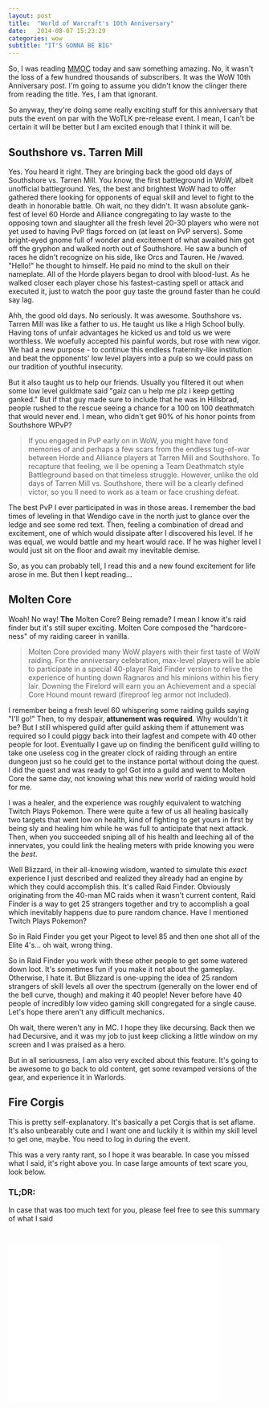 ```yaml
---
layout: post
title:  "World of Warcraft's 10th Anniversary"
date:   2014-08-07 15:23:29
categories: wow
subtitle: "IT'S GONNA BE BIG"
---
```


So, I was reading [MMOC][mmoc] today and saw something amazing. No, it wasn't the loss of a few hundred thousands of subscribers. It was the WoW 10th Anniversary post. I'm going to assume you didn't know the clinger there from reading the title. Yes, I am that ignorant.

So anyway, they're doing some really exciting stuff for this anniversary that puts the event on par with the WoTLK pre-release event. I mean, I can't be certain it will be better but I am excited enough that I think it will be.

## Southshore vs. Tarren Mill

Yes. You heard it right. They are bringing back the good old days of Southshore vs. Tarren Mill. You know, the first battleground in WoW, albeit unofficial battleground. Yes, the best and brightest WoW had to offer gathered there looking for opponents of equal skill and level to fight to the death in honorable battle. Oh wait, no they didn't. It wasn absolute gank-fest of level 60 Horde and Alliance congregating to lay waste to the opposing town and slaughter all the fresh level 20-30 players who were not yet used to having PvP flags forced on (at least on PvP servers). Some bright-eyed gnome full of wonder and excitement of what awaited him got off the gryphon and walked north out of Southshore. He saw a bunch of races he didn't recognize on his side, like Orcs and Tauren. He /waved. "Hello!" he thought to himself. He paid no mind to the skull on their nameplate. All of the Horde players began to drool with blood-lust. As he walked closer each player chose his fastest-casting spell or attack and executed it, just to watch the poor guy taste the ground faster than he could say lag.

Ahh, the good old days. No seriously. It was awesome. Southshore vs. Tarren Mill was like a father to us. He taught us like a High School bully. Having tons of unfair advantages he kicked us and told us we were worthless. We woefully accepted his painful words, but rose with new vigor. We had a new purpose - to continue this endless fraternity-like institution and beat the opponents' low level players into a pulp so we could pass on our tradition of youthful insecurity.

But it also taught us to help our friends. Usually you filtered it out when some low level guildmate said "gaiz can u help me plz i keep getting ganked." But if that guy made sure to include that he was in Hillsbrad, people rushed to the rescue seeing a chance for a 100 on 100 deathmatch that would never end. I mean, who didn't get 90% of his honor points from Southshore WPvP?

>If you engaged in PvP early on in WoW, you might have fond memories of and perhaps a few scars from the endless tug-of-war between Horde and Alliance players at Tarren Mill and Southshore. To recapture that feeling, we ll be opening a Team Deathmatch style Battleground based on that timeless struggle. However, unlike the old days of Tarren Mill vs. Southshore, there will be a clearly defined victor, so you ll need to work as a team or face crushing defeat.

The best PvP I ever participated in was in those areas. I remember the bad times of leveling in that Wendigo cave in the north just to glance over the ledge and see some red text. Then, feeling a combination of dread and excitement, one of which would dissipate after I discovered his level. If he was equal, we would battle and my heart would race. If he was higher level I would just sit on the floor and await my inevitable demise.

So, as you can probably tell, I read this and a new found excitement for life arose in me. But then I kept reading...

## Molten Core

Woah! No way! **The** Molten Core? Being remade? I mean I know it's raid finder but it's still super exciting. Molten Core composed the "hardcore-ness" of my raiding career in vanilla.

>Molten Core provided many WoW players with their first taste of WoW raiding. For the anniversary celebration, max-level players will be able to participate in a special 40-player Raid Finder version to relive the experience of hunting down Ragnaros and his minions within his fiery lair. Downing the Firelord will earn you an Achievement and a special Core Hound mount reward (fireproof leg armor not included).

I remember being a fresh level 60 whispering some raiding guilds saying "I'll go!" Then, to my despair, **attunement was required**. Why wouldn't it be? But I still whispered guild after guild asking them if attunement was required so I could piggy back into their lagfest and compete with 40 other people for loot. Eventually I gave up on finding the benificent guild willing to take one useless cog in the greater clock of raiding through an entire dungeon just so he could get to the instance portal without doing the quest. I did the quest and was ready to go! Got into a guild and went to Molten Core the same day, not knowing what this new world of raiding would hold for me.

I was a healer, and the experience was roughly equivalent to watching Twitch Plays Pokemon. There were quite a few of us all healing basically two targets that went low on health, kind of fighting to get yours in first by being sly and healing him while he was full to anticipate that next attack. Then, when you succeeded sniping all of his health and leeching all of the innervates, you could link the healing meters with pride knowing you were the *best*.

Well Blizzard, in their all-knowing wisdom, wanted to simulate this *exact* experience I just described and realized they already had an engine by which they could accomplish this. It's called Raid Finder. Obviously originating from the 40-man MC raids when it wasn't current content, Raid Finder is a way to get 25 strangers together and try to accomplish a goal which inevitably happens due to pure random chance. Have I mentioned Twitch Plays Pokemon?

So in Raid Finder you get your Pigeot to level 85 and then one shot all of the Elite 4's... oh wait, wrong thing.

So in Raid Finder you work with these other people to get some watered down loot. It's sometimes fun if you make it not about the gameplay. Otherwise, I hate it. But Blizzard is one-upping the idea of 25 random strangers of skill levels all over the spectrum (generally on the lower end of the bell curve, though) and making it 40 people! Never before have 40 people of incredibly low video gaming skill congregated for a single cause. Let's hope there aren't any difficult mechanics.

Oh wait, there weren't any in MC. I hope they like decursing. Back then we had Decursive, and it was my job to just keep clicking a little window on my screen and I was praised as a hero.

But in all seriousness, I am also very excited about this feature. It's going to be awesome to go back to old content, get some revamped versions of the gear, and experience it in Warlords.

## Fire Corgis

This is pretty self-explanatory. It's basically a pet Corgis that is set aflame. It's also unbearably cute and I want one and luckily it is within my skill level to get one, maybe. You need to log in during the event.

This was a very ranty rant, so I hope it was bearable. In case you missed what I said, it's right above you. In case large amounts of text scare you, look below.

### TL;DR:

In case that was too much text for you, please feel free to see this summary of what I said

<div class="video-responsive-16b9" style="margin-top: 40px;">
<iframe width="420" height="315" src="//www.youtube.com/embed/Dsg8JccRZCw" frameborder="0" allowfullscreen></iframe>
</div>

[mmoc]: http://mmo-champion.com

